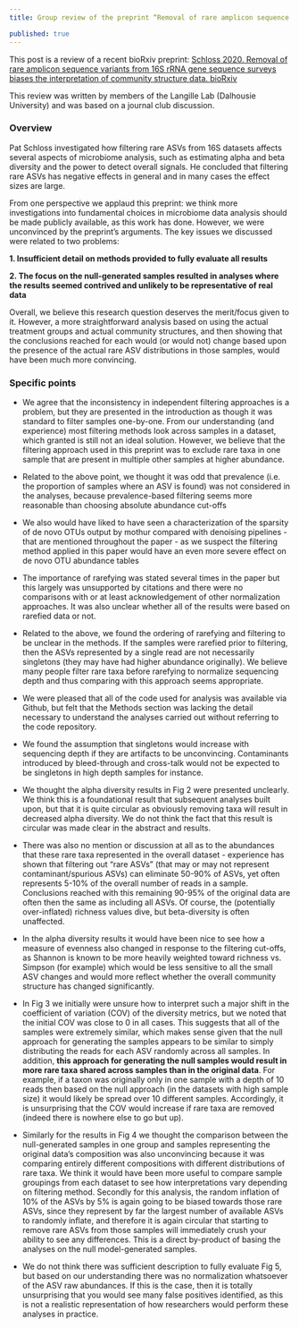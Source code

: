 ```yaml
---
title: Group review of the preprint “Removal of rare amplicon sequence variants from 16S rRNA gene sequence surveys biases the interpretation of community structure data”

published: true
---
```


This post is a review of a recent bioRxiv preprint:
[Schloss 2020. Removal of rare amplicon sequence variants from 16S rRNA gene sequence surveys biases the interpretation of community structure data. bioRxiv](https://www.biorxiv.org/content/10.1101/2020.12.11.422279v1)


This review was written by members of the Langille Lab (Dalhousie University) and was based on a journal club discussion.


### Overview

Pat Schloss investigated how filtering rare ASVs from 16S datasets affects several aspects of microbiome analysis, such as estimating alpha and beta diversity and the power to detect overall signals. He concluded that filtering rare ASVs has negative effects in general and in many cases the effect sizes are large.

From one perspective we applaud this preprint: we think more investigations into fundamental choices in microbiome data analysis should be made publicly available, as this work has done. However, we were unconvinced by the preprint’s arguments. The key issues we discussed were related to two problems:

**1. Insufficient detail on methods provided to fully evaluate all results**

**2. The focus on the null-generated samples resulted in analyses where the results seemed contrived and unlikely to be representative of real data**

Overall, we believe this research question deserves the merit/focus given to it. However, a more straightforward analysis based on using the actual treatment groups and actual community structures, and then showing that the conclusions reached for each would (or would not) change based upon the presence of the actual rare ASV distributions in those samples, would have been much more convincing.


### Specific points

* We agree that the inconsistency in independent filtering approaches is a problem, but they are presented in the introduction as though it was standard to filter samples one-by-one. From our understanding (and experience) most filtering methods look across samples in a dataset, which granted is still not an ideal solution. However, we believe that the filtering approach used in this preprint was to exclude rare taxa in one sample that are present in multiple other samples at higher abundance.

* Related to the above point, we thought it was odd that prevalence (i.e. the proportion of samples where an ASV is found) was not considered in the analyses, because prevalence-based filtering seems more reasonable than choosing absolute abundance cut-offs

* We also would have liked to have seen a characterization of the sparsity of de novo OTUs output by mothur compared with denoising pipelines - that are mentioned throughout the paper - as we suspect the filtering method applied in this paper would have an even more severe effect on de novo OTU abundance tables

* The importance of rarefying was stated several times in the paper but this largely was unsupported by citations and there were no comparisons with or at least acknowledgement of other normalization approaches. It was also unclear whether all of the results were based on rarefied data or not.

* Related to the above, we found the ordering of rarefying and filtering to be unclear in the methods. If the samples were rarefied prior to filtering, then the ASVs represented by a single read are not necessarily singletons (they may have had higher abundance originally). We believe many people filter rare taxa before rarefying to normalize sequencing depth and thus comparing with this approach seems appropriate.  

* We were pleased that all of the code used for analysis was available via Github, but felt that the Methods section was lacking the detail necessary to understand the analyses carried out without referring to the code repository.

* We found the assumption that singletons would increase with sequencing depth if they are artifacts to be unconvincing. Contaminants introduced by bleed-through and cross-talk would not be expected to be singletons in high depth samples for instance.

* We thought the alpha diversity results in Fig 2 were presented unclearly. We think this is a foundational result that subsequent analyses built upon, but that it is quite circular as obviously removing taxa will result in decreased alpha diversity. We do not think the fact that this result is circular was made clear in the abstract and results.

* There was also no mention or discussion at all as to the abundances that these rare taxa represented in the overall dataset - experience has shown that filtering out “rare ASVs” (that may or may not represent contaminant/spurious ASVs) can eliminate 50-90% of ASVs, yet often represents 5-10% of the overall number of reads in a sample. Conclusions reached with this remaining 90-95% of the original data are often then the same as including all ASVs. Of course, the (potentially over-inflated) richness values dive, but beta-diversity is often unaffected.

* In the alpha diversity results it would have been nice to see how a measure of evenness also changed in response to the filtering cut-offs, as Shannon is known to be more heavily weighted toward richness vs. Simpson (for example) which would be less sensitive to all the small ASV changes and would more reflect whether the overall community structure has changed significantly.

* In Fig 3 we initially were unsure how to interpret such a major shift in the coefficient of variation (COV) of the diversity metrics, but we noted that the initial COV was close to 0 in all cases. This suggests that all of the samples were extremely similar, which makes sense given that the null approach for generating the samples appears to be similar to simply distributing the reads for each ASV randomly across all samples. In addition, **this approach for generating the null samples would result in more rare taxa shared across samples than in the original data**. For example, if a taxon was originally only in one sample with a depth of 10 reads then based on the null approach (in the datasets with high sample size) it would likely be spread over 10 different samples. Accordingly, it is unsurprising that the COV would increase if rare taxa are removed (indeed there is nowhere else to go but up).

* Similarly for the results in Fig 4 we thought the comparison between the null-generated samples in one group and samples representing the original data’s composition was also unconvincing because it was comparing entirely different compositions with different distributions of rare taxa. We think it would have been more useful to compare sample groupings from each dataset to see how interpretations vary depending on filtering method. Secondly for this analysis, the random inflation of 10% of the ASVs by 5% is again going to be biased towards those rare ASVs, since they represent by far the largest number of available ASVs to randomly inflate, and therefore it is again circular that starting to remove rare ASVs from those samples will immediately crush your ability to see any differences. This is a direct by-product of basing the analyses on the null model-generated samples.

* We do not think there was sufficient description to fully evaluate Fig 5, but based on our understanding there was no normalization whatsoever of the ASV raw abundances. If this is the case, then it is totally unsurprising that you would see many false positives identified, as this is not a realistic representation of how researchers would perform these analyses in practice.

